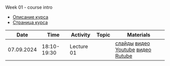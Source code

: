 Week 01 - course intro

* [Описание курса](Course_SNA-2024.md)
* [Страница курса](https://karpovilia.github.io/SNA/readme/)


| Date       | Time        | Activity   | Topic | Materials            |
| ---------- | ----------- | ---------- | ----- | -------------------- |
| 07.09.2024 | 18:10-19:30 | Lecture 01 |       |[слайды](https://slides.com/karpovilia/introduction) [видео Youtube](https://youtu.be/PZeHsFrATo8) [видео Rutube](https://rutube.ru/video/private/7c1cdb00de6c62fc50e1205c0143bac4/?p=KYd9fClbynnlCL9sRFg0dg)||
